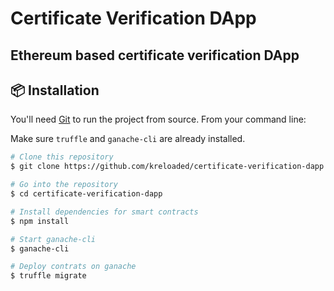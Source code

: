 # Certificate Verification DApp
## Ethereum based certificate verification DApp

## 📦 Installation

You'll need [Git](https://git-scm.com) to run the project from source. From your command line:

Make sure `truffle` and `ganache-cli` are already installed.

```bash
# Clone this repository
$ git clone https://github.com/kreloaded/certificate-verification-dapp

# Go into the repository
$ cd certificate-verification-dapp

# Install dependencies for smart contracts
$ npm install

# Start ganache-cli
$ ganache-cli

# Deploy contrats on ganache
$ truffle migrate
``` 
